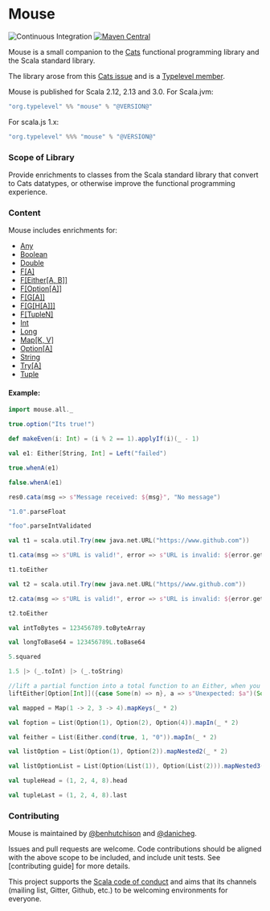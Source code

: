 # Mouse 

![Continuous Integration](https://github.com/typelevel/mouse/workflows/Continuous%20Integration/badge.svg) [![Maven Central](https://img.shields.io/maven-central/v/org.typelevel/mouse_2.12.svg)](https://maven-badges.herokuapp.com/maven-central/org.typelevel/mouse_2.12) 

Mouse is a small companion to the [Cats] functional programming library and the Scala standard library.

The library arose from this [Cats issue] and is a [Typelevel member].

Mouse is published for Scala 2.12, 2.13 and 3.0. For Scala.jvm:
```scala
"org.typelevel" %% "mouse" % "@VERSION@"
```

For scala.js 1.x:
```scala
"org.typelevel" %%% "mouse" % "@VERSION@"
```

### Scope of Library

Provide enrichments to classes from the Scala standard library that convert to Cats datatypes,
or otherwise improve the functional programming experience.

### Content

Mouse includes enrichments for:

- [Any](https://www.javadoc.io/doc/org.typelevel/mouse_2.13/latest/mouse/AnyOps.html)
- [Boolean](https://www.javadoc.io/doc/org.typelevel/mouse_2.13/latest/mouse/BooleanOps.html)
- [Double](https://www.javadoc.io/doc/org.typelevel/mouse_2.13/latest/mouse/DoubleOps.html)
- [F\[A\]](https://www.javadoc.io/doc/org.typelevel/mouse_2.13/latest/mouse/AnyFOps.html)
- [F\[Either\[A, B\]\]](https://www.javadoc.io/doc/org.typelevel/mouse_2.13/latest/mouse/FEitherOps.html)
- [F\[Option\[A\]\]](https://www.javadoc.io/doc/org.typelevel/mouse_2.13/latest/mouse/FOptionOps.html)
- [F\[G\[A\]\]](https://www.javadoc.io/doc/org.typelevel/mouse_2.13/latest/mouse/FNested2SyntaxOps.html)
- [F\[G\[H\[A\]\]\]](https://www.javadoc.io/doc/org.typelevel/mouse_2.13/latest/mouse/FNested3SyntaxOps.html)
- [F\[TupleN\]](https://www.javadoc.io/doc/org.typelevel/mouse_2.13/latest/mouse/FTupleNSyntax.html)
- [Int](https://www.javadoc.io/doc/org.typelevel/mouse_2.13/latest/mouse/IntOps.html)
- [Long](https://www.javadoc.io/doc/org.typelevel/mouse_2.13/latest/mouse/LongOps.html)
- [Map\[K, V\]](https://www.javadoc.io/doc/org.typelevel/mouse_2.13/latest/mouse/MapOps.html)
- [Option\[A\]](https://www.javadoc.io/doc/org.typelevel/mouse_2.13/latest/mouse/OptionOps.html)
- [String](https://www.javadoc.io/doc/org.typelevel/mouse_2.13/latest/mouse/StringOps.html)
- [Try\[A\]](https://www.javadoc.io/doc/org.typelevel/mouse_2.13/latest/mouse/TryOps.html)
- [Tuple](https://www.javadoc.io/doc/org.typelevel/mouse_2.13/latest/mouse/TupleSyntax.html)

#### Example:

```scala mdoc
import mouse.all._

true.option("Its true!")

def makeEven(i: Int) = (i % 2 == 1).applyIf(i)(_ - 1)

val e1: Either[String, Int] = Left("failed")

true.whenA(e1)

false.whenA(e1)

res0.cata(msg => s"Message received: ${msg}", "No message")

"1.0".parseFloat

"foo".parseIntValidated

val t1 = scala.util.Try(new java.net.URL("https://www.github.com"))

t1.cata(msg => s"URL is valid!", error => s"URL is invalid: ${error.getMessage}")

t1.toEither

val t2 = scala.util.Try(new java.net.URL("https//www.github.com"))

t2.cata(msg => s"URL is valid!", error => s"URL is invalid: ${error.getMessage}")

t2.toEither

val intToBytes = 123456789.toByteArray

val longToBase64 = 123456789L.toBase64

5.squared

1.5 |> (_.toInt) |> (_.toString)

//lift a partial function into a total function to an Either, when you want to treat unhandled input cases as an error
liftEither[Option[Int]]({case Some(n) => n}, a => s"Unexpected: $a")(Some(6))

val mapped = Map(1 -> 2, 3 -> 4).mapKeys(_ * 2)

val foption = List(Option(1), Option(2), Option(4)).mapIn(_ * 2)

val feither = List(Either.cond(true, 1, "0")).mapIn(_ * 2)

val listOption = List(Option(1), Option(2)).mapNested2(_ * 2)

val listOptionList = List(Option(List(1)), Option(List(2))).mapNested3(_ * 2)

val tupleHead = (1, 2, 4, 8).head

val tupleLast = (1, 2, 4, 8).last
```

### Contributing

Mouse is maintained by [@benhutchison] and [@danicheg].

Issues and pull requests are welcome. Code contributions should be aligned with the above scope to be included, and include unit tests.
See [contributing guide] for more details.

This project supports the [Scala code of conduct] and aims that its channels
(mailing list, Gitter, Github, etc.) to be welcoming environments for everyone.


[Cats]: https://github.com/typelevel/cats
[Cats issue]: https://github.com/typelevel/cats/issues/791
[@benhutchison]: https://github.com/benhutchison
[@danicheg]: https://github.com/danicheg
[Typelevel member]: http://typelevel.org/projects/
[contributing-guide]: ../contributing-guide/
[Scala code of conduct]: https://www.scala-lang.org/conduct/